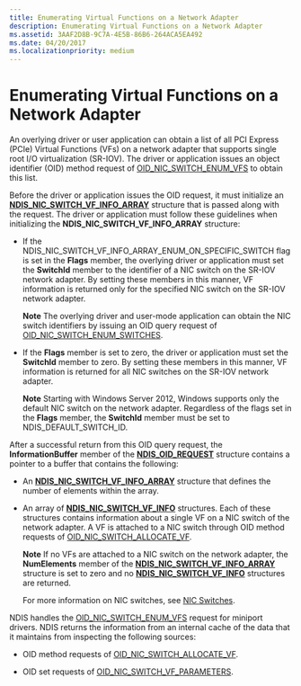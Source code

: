 ```yaml
---
title: Enumerating Virtual Functions on a Network Adapter
description: Enumerating Virtual Functions on a Network Adapter
ms.assetid: 3AAF2D8B-9C7A-4E5B-86B6-264ACA5EA492
ms.date: 04/20/2017
ms.localizationpriority: medium
---
```


# Enumerating Virtual Functions on a Network Adapter


An overlying driver or user application can obtain a list of all PCI Express (PCIe) Virtual Functions (VFs) on a network adapter that supports single root I/O virtualization (SR-IOV). The driver or application issues an object identifier (OID) method request of [OID\_NIC\_SWITCH\_ENUM\_VFS](https://msdn.microsoft.com/library/windows/hardware/hh451820) to obtain this list.

Before the driver or application issues the OID request, it must initialize an [**NDIS\_NIC\_SWITCH\_VF\_INFO\_ARRAY**](https://msdn.microsoft.com/library/windows/hardware/hh451592) structure that is passed along with the request. The driver or application must follow these guidelines when initializing the **NDIS\_NIC\_SWITCH\_VF\_INFO\_ARRAY** structure:

-   If the NDIS\_NIC\_SWITCH\_VF\_INFO\_ARRAY\_ENUM\_ON\_SPECIFIC\_SWITCH flag is set in the **Flags** member, the overlying driver or application must set the **SwitchId** member to the identifier of a NIC switch on the SR-IOV network adapter. By setting these members in this manner, VF information is returned only for the specified NIC switch on the SR-IOV network adapter.

    **Note**  The overlying driver and user-mode application can obtain the NIC switch identifiers by issuing an OID query request of [OID\_NIC\_SWITCH\_ENUM\_SWITCHES](https://msdn.microsoft.com/library/windows/hardware/hh451819).

-   If the **Flags** member is set to zero, the driver or application must set the **SwitchId** member to zero. By setting these members in this manner, VF information is returned for all NIC switches on the SR-IOV network adapter.

    **Note**  Starting with Windows Server 2012, Windows supports only the default NIC switch on the network adapter. Regardless of the flags set in the **Flags** member, the **SwitchId** member must be set to NDIS\_DEFAULT\_SWITCH\_ID.

After a successful return from this OID query request, the **InformationBuffer** member of the [**NDIS\_OID\_REQUEST**](https://msdn.microsoft.com/library/windows/hardware/ff566710) structure contains a pointer to a buffer that contains the following:

-   An [**NDIS\_NIC\_SWITCH\_VF\_INFO\_ARRAY**](https://msdn.microsoft.com/library/windows/hardware/hh451592) structure that defines the number of elements within the array.

-   An array of [**NDIS\_NIC\_SWITCH\_VF\_INFO**](https://msdn.microsoft.com/library/windows/hardware/hh451591) structures. Each of these structures contains information about a single VF on a NIC switch of the network adapter. A VF is attached to a NIC switch through OID method requests of [OID\_NIC\_SWITCH\_ALLOCATE\_VF](https://msdn.microsoft.com/library/windows/hardware/hh451814).

    **Note**  If no VFs are attached to a NIC switch on the network adapter, the **NumElements** member of the [**NDIS\_NIC\_SWITCH\_VF\_INFO\_ARRAY**](https://msdn.microsoft.com/library/windows/hardware/hh451592) structure is set to zero and no [**NDIS\_NIC\_SWITCH\_VF\_INFO**](https://msdn.microsoft.com/library/windows/hardware/hh451591) structures are returned.

    For more information on NIC switches, see [NIC Switches](nic-switches.md).

NDIS handles the [OID\_NIC\_SWITCH\_ENUM\_VFS](https://msdn.microsoft.com/library/windows/hardware/hh451820) request for miniport drivers. NDIS returns the information from an internal cache of the data that it maintains from inspecting the following sources:

-   OID method requests of [OID\_NIC\_SWITCH\_ALLOCATE\_VF](https://msdn.microsoft.com/library/windows/hardware/hh451814).

-   OID set requests of [OID\_NIC\_SWITCH\_VF\_PARAMETERS](https://msdn.microsoft.com/library/windows/hardware/hh451824).